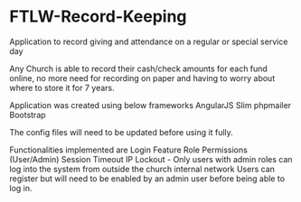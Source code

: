 # FTLW-Record-Keeping
Application to record giving and attendance on a regular or special service day

Any Church is able to record their cash/check amounts for each fund online, no more need for recording on paper and having to worry about where to store it for 7 years.

Application was created using below frameworks
	AngularJS
	Slim
	phpmailer
	Bootstrap

The config files will need to be updated before using it fully.

Functionalities implemented are
	Login Feature
	Role Permissions (User/Admin)
	Session Timeout
	IP Lockout - Only users with admin roles can log into the system from outside the church internal network
	Users can register but will need to be enabled by an admin user before being able to log in.
	